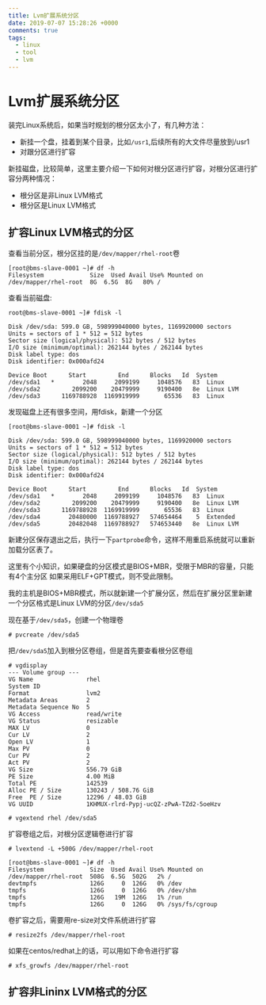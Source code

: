 ```yaml
---
title: Lvm扩展系统分区
date: 2019-07-07 15:28:26 +0000
comments: true
tags:
  - linux
  - tool
  - lvm
---
```


# Lvm扩展系统分区

装完Linux系统后，如果当时规划的根分区太小了，有几种方法：
- 新挂一个盘，挂着到某个目录，比如`/usr1`,后续所有的大文件尽量放到/usr1
- 对跟分区进行扩容

新挂磁盘，比较简单，这里主要介绍一下如何对根分区进行扩容，对根分区进行扩容分两种情况：
- 根分区是非Linux LVM格式
- 根分区是Linux LVM格式

## 扩容Linux LVM格式的分区

查看当前分区，根分区挂的是`/dev/mapper/rhel-root`卷

    [root@bms-slave-0001 ~]# df -h
    Filesystem             Size  Used Avail Use% Mounted on
    /dev/mapper/rhel-root  8G  6.5G  8G   80% /

查看当前磁盘:

    root@bms-slave-0001 ~]# fdisk -l

    Disk /dev/sda: 599.0 GB, 598999040000 bytes, 1169920000 sectors
    Units = sectors of 1 * 512 = 512 bytes
    Sector size (logical/physical): 512 bytes / 512 bytes
    I/O size (minimum/optimal): 262144 bytes / 262144 bytes
    Disk label type: dos
    Disk identifier: 0x000afd24

    Device Boot      Start         End      Blocks   Id  System
    /dev/sda1   *        2048     2099199     1048576   83  Linux
    /dev/sda2         2099200    20479999     9190400   8e  Linux LVM
    /dev/sda3      1169788928  1169919999       65536   83  Linux

发现磁盘上还有很多空间，用fdisk，新建一个分区

    [root@bms-slave-0001 ~]# fdisk -l

    Disk /dev/sda: 599.0 GB, 598999040000 bytes, 1169920000 sectors
    Units = sectors of 1 * 512 = 512 bytes
    Sector size (logical/physical): 512 bytes / 512 bytes
    I/O size (minimum/optimal): 262144 bytes / 262144 bytes
    Disk label type: dos
    Disk identifier: 0x000afd24

    Device Boot      Start         End      Blocks   Id  System
    /dev/sda1   *        2048     2099199     1048576   83  Linux
    /dev/sda2         2099200    20479999     9190400   8e  Linux LVM
    /dev/sda3      1169788928  1169919999       65536   83  Linux
    /dev/sda4        20480000  1169788927   574654464    5  Extended
    /dev/sda5        20482048  1169788927   574653440   8e  Linux LVM

新建分区保存退出之后，执行一下`partprobe`命令，这样不用重启系统就可以重新加载分区表了。

这里有个小知识，如果硬盘的分区模式是BIOS+MBR，受限于MBR的容量，只能有4个主分区
如果采用ELF+GPT模式，则不受此限制。

我的主机是BIOS+MBR模式，所以就新建一个扩展分区，然后在扩展分区里新建一个分区格式是Linux LVM的分区`/dev/sda5`

现在基于`/dev/sda5`，创建一个物理卷

    # pvcreate /dev/sda5

把`/dev/sda5`加入到根分区卷组，但是首先要查看根分区卷组


    # vgdisplay
    --- Volume group ---
    VG Name               rhel
    System ID
    Format                lvm2
    Metadata Areas        2
    Metadata Sequence No  5
    VG Access             read/write
    VG Status             resizable
    MAX LV                0
    Cur LV                2
    Open LV               1
    Max PV                0
    Cur PV                2
    Act PV                2
    VG Size               556.79 GiB
    PE Size               4.00 MiB
    Total PE              142539
    Alloc PE / Size       130243 / 508.76 GiB
    Free  PE / Size       12296 / 48.03 GiB
    VG UUID               1KHMUX-rlrd-Pypj-ucQZ-zPwA-TZd2-5oeHzv

    # vgextend rhel /dev/sda5

扩容卷组之后，对根分区逻辑卷进行扩容

    # lvextend -L +500G /dev/mapper/rhel-root

    [root@bms-slave-0001 ~]# df -h
    Filesystem             Size  Used Avail Use% Mounted on
    /dev/mapper/rhel-root  508G  6.5G  502G   2% /
    devtmpfs               126G     0  126G   0% /dev
    tmpfs                  126G     0  126G   0% /dev/shm
    tmpfs                  126G   19M  126G   1% /run
    tmpfs                  126G     0  126G   0% /sys/fs/cgroup


卷扩容之后，需要用re-size对文件系统进行扩容

    # resize2fs /dev/mapper/rhel-root

如果在centos/redhat上的话，可以用如下命令进行扩容

    # xfs_growfs /dev/mapper/rhel-root

## 扩容非Lininx LVM格式的分区